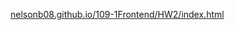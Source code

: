 [nelsonb08.github.io/109-1Frontend/HW2/index.html](https://nelsonb08.github.io/109-1Frontend/HW2/index.html)
